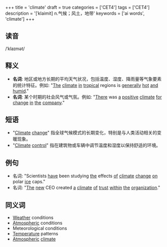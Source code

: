 +++
title = 'climate'
draft = true
categories = ['CET4']
tags = ['CET4']
description = '[ˈklaimit] n.气候；风土，地带'
keywords = ['ai words', 'climate']
+++

## 读音
/ˈklaɪmət/

## 释义
- **名词**: 地区或地方长期的平均天气状况，包括温度、湿度、降雨量等气象要素的统计特征。例如: "[The](/zh/post/the/) [climate](/zh/post/climate/) [in](/zh/post/in/) [tropical](/zh/post/tropical/) regions is [generally](/zh/post/generally/) [hot](/zh/post/hot/) [and](/zh/post/and/) [humid](/zh/post/humid/)."
- **名词**: 某个时期的社会风气或气氛。例如: "[There](/zh/post/there/) was [a](/zh/post/a/) [positive](/zh/post/positive/) [climate](/zh/post/climate/) [for](/zh/post/for/) [change](/zh/post/change/) [in](/zh/post/in/) [the](/zh/post/the/) [company](/zh/post/company/)."

## 短语
- "[Climate](/zh/post/climate/) [change](/zh/post/change/)" 指全球气候模式的长期变化，特别是与人类活动相关的变暖现象。
- "[Climate](/zh/post/climate/) [control](/zh/post/control/)" 指在建筑物或车辆中调节温度和湿度以保持舒适的环境。

## 例句
- 名词: "Scientists [have](/zh/post/have/) been studying [the](/zh/post/the/) effects [of](/zh/post/of/) [climate](/zh/post/climate/) [change](/zh/post/change/) [on](/zh/post/on/) polar [ice](/zh/post/ice/) caps."
- 名词: "[The](/zh/post/the/) [new](/zh/post/new/) CEO created [a](/zh/post/a/) [climate](/zh/post/climate/) [of](/zh/post/of/) [trust](/zh/post/trust/) [within](/zh/post/within/) [the](/zh/post/the/) [organization](/zh/post/organization/)."

## 同义词
- [Weather](/zh/post/weather/) conditions
- [Atmospheric](/zh/post/atmospheric/) conditions
- Meteorological conditions
- [Temperature](/zh/post/temperature/) patterns
- [Atmospheric](/zh/post/atmospheric/) [climate](/zh/post/climate/)
